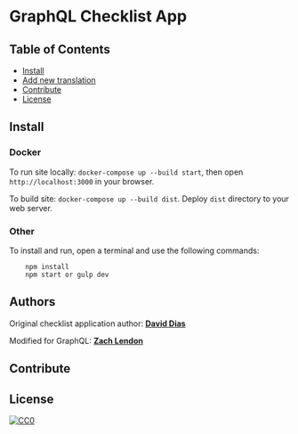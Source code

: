 # GraphQL Checklist App

## Table of Contents

- [Install](#install)
- [Add new translation](#add-new-translation)
- [Contribute](#contribute)
- [License](#license)



## Install

### Docker
To run site locally: `docker-compose up --build start`, then open `http://localhost:3000` in your browser.

To build site: `docker-compose up --build dist`. Deploy `dist` directory to your web server.

### Other

To install and run, open a terminal and use the following commands:

```shell
    npm install
    npm start or gulp dev
```
## Authors

Original checklist application author:
**[David Dias](https://github.com/thedaviddias)**

Modified for GraphQL:
**[Zach Lendon](https://github.com/zachlendon)**

## Contribute

## License

[![CC0](https://i.creativecommons.org/p/zero/1.0/88x31.png)](https://creativecommons.org/publicdomain/zero/1.0/)
